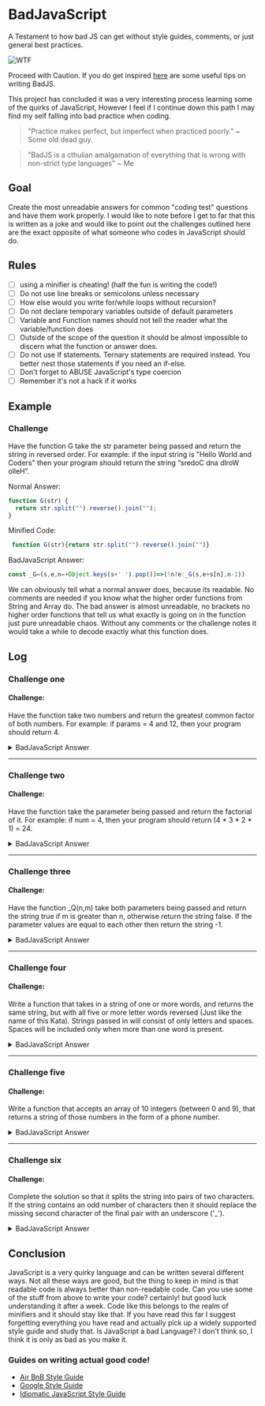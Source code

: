 # BadJavaScript
A Testament to how bad JS can get without style guides, comments, or just general best practices.

![WTF](https://media.tenor.com/images/88d97fbeb4a01f923012b103417f7cb1/tenor.gif)

Proceed with Caution. If you do get inspired [here](https://github.com/StevenDixonDev/BadJavaScript/blob/master/Tips.md) are some useful tips on writing BadJS. 

This project has concluded it was a very interesting process learning some of the quirks of JavaScript, However I feel if I continue down this path I may find my self falling into bad practice when coding.

> "Practice makes perfect, but imperfect when practiced poorly." ~ Some old dead guy.

> "BadJS is a cthulian amalgamation of everything that is wrong with non-strict type languages" ~ Me

## Goal

Create the most unreadable answers for common "coding test" questions and have them work properly. I would like to note before I get to far that this is written as a joke and would like to point out the challenges outlined here are the exact opposite of what someone who codes in JavaScript should do.


## Rules

- [ ] using a minifier is cheating! (half the fun is writing the code!)
- [ ] Do not use line breaks or semicolons unless necessary
- [ ] How else would you write for/while loops without recursion?
- [ ] Do not declare temporary variables outside of default parameters
- [ ] Variable and Function names should not tell the reader what the variable/function does
- [ ] Outside of the scope of the question it should be almost impossible to discern what the function or answer does.
- [ ] Do not use If statements. Ternary statements are required instead. You better nest those statements if you need an if-else.
- [ ] Don't forget to ABUSE JavaScript's type coercion
- [ ] Remember it's not a hack if it works

## Example

### Challenge

Have the function G take the str parameter being passed and return the string in reversed order. For example: if the input string is "Hello World and Coders" then your program should return the string “sredoC dna dlroW olleH”. 

Normal Answer:

``` JavaScript
function G(str) {  
  return str.split("").reverse().join("");       
}
```
Minified Code:

```JavaScript
 function G(str){return str.split("").reverse().join("")}
```

BadJavaScript Answer:

``` JavaScript
const _G=(s,e,n=+Object.keys(s+' ').pop())=>(!n?e:_G(s,e+s[n],n-1))
```

We can obviously tell what a normal answer does, because its readable. No comments are needed if you know what the higher order functions from String and Array do. The bad answer is almost unreadable, no brackets no higher order functions that tell us what exactly is going on in the function just pure unreadable chaos. Without any comments or the challenge notes it would take a while to decode exactly what this function does.

## Log

### Challenge one 

#### Challenge:

Have the function take two numbers and return the greatest common factor of both numbers. For example: if params = 4 and 12, then your program should return 4. 

<details>
<summary>BadJavaScript Answer</summary>
<br>
  
```JavaScript
  const _U=(a,b,f=+(a<b?a:b))=>(!((!(+a%f))&&!(+b%f))?_U(b,a,f-1):f)
```
</details>

---

### Challenge two

#### Challenge:

Have the function take the parameter being passed and return the factorial of it. For example: if num = 4, then your program should return (4 * 3 * 2 * 1) = 24. 

<details>
<summary>BadJavaScript Answer</summary>
<br>
  
```Javascript
  const _F=((n, g=1)=>!n?g:_F(n-1, g*n))  
```

</details>

---

### Challenge three

#### Challenge:

Have the function _Q(n,m) take both parameters being passed and return the string true if m is greater than n, otherwise return the string false. If the parameter values are equal to each other then return the string -1. 

<details>
<summary>BadJavaScript Answer</summary>
<br>
  
```Javascript
  const _Q=(n,m)=>(m>n?!!+m>n:!n-m?-1:!!+m>n)+''  
```
</details>

---

### Challenge four

#### Challenge:

Write a function that takes in a string of one or more words, and returns the same string, but with all five or more letter words reversed (Just like the name of this Kata). Strings passed in will consist of only letters and spaces. Spaces will be included only when more than one word is present.

<details>
<summary>BadJavaScript Answer</summary>
<br>
  
```Javascript
const _Z = (a, b=a.match(/\w+/g), i=0, f="")=>(i>(+Object.keys(b).pop())?f:_Z(a, b, i+1, f+(i?' ':'')+(b[i].lastIndexOf("")>=5?[...b[i]].reduce((h,m) =>h=m+h,""):b[i]))) 
```

</details>

---

### Challenge five

#### Challenge:

Write a function that accepts an array of 10 integers (between 0 and 9), that returns a string of those numbers in the form of a phone number.

<details>
<summary>BadJavaScript Answer</summary>
<br>
  
```JavaScript
const _O = (a,b="",i=0)=>(!(i-(+Object.keys(a).pop()+1))?b:_O(a,b+({0:'(',3:') ',6:'-'}[i]||'')+a[i],i+1))
```

</details>

---

### Challenge six

#### Challenge:

Complete the solution so that it splits the string into pairs of two characters. If the string contains an odd number of characters then it should replace the missing second character of the final pair with an underscore ('_').

<details>
<summary>BadJavaScript Answer</summary>
<br>
  
```Javascript
const _I=(a,b=[],c=[...a].entries(),i=0)=>(r=>!(r)?b.map(u=>((+Object.keys(u).pop())?u:u+'_')):_I(a,(!(i%2)?[...b,a.substr(i,2)]:b),c,i+1))(c.next().value)
```

</details>

## Conclusion

JavaScript is a very quirky language and can be written several different ways. Not all these ways are good, but the thing to keep in mind is that readable code is always better than non-readable code. Can you use some of the stuff from above to write your code? certainly! but good luck understanding it after a week. Code like this belongs to the realm of minifiers and it should stay like that. If you have read this far I suggest forgetting everything you have read and actually pick up a widely supported style guide and study that. Is JavaScript a bad Language? I don't think so, I think it is only as bad as you make it.

### Guides on writing actual good code!

- [Air BnB Style Guide](https://github.com/airbnb/javascript)
- [Google Style Guide](https://google.github.io/styleguide/jsguide.html)
- [Idiomatic JavaScript Style Guide](https://github.com/rwaldron/idiomatic.js/)

